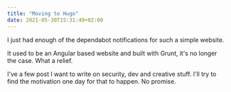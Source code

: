```yaml
---
title: "Moving to Hugo"
date: 2021-05-30T15:31:49+02:00
---
```


I just had enough of the dependabot notifications for such a simple website.

It used to be an Angular based website and built with Grunt, it's no longer the case.
What a relief.

I've a few post I want to write on security, dev and creative stuff.
I'll try to find the motivation one day for that to happen. No promise.